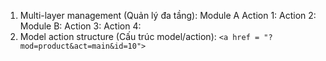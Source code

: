 1. Multi-layer management (Quản lý đa tầng):
   Module A
      Action 1:
      Action 2:
   Module B:
      Action 3:
      Action 4:
2. Model action structure (Cấu trúc model/action):
   `<a href = "?mod=product&act=main&id=10">`